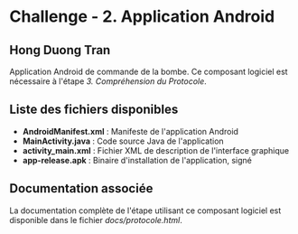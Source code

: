 # Challenge - 2. Application Android
## Hong Duong Tran
Application Android de commande de la bombe.
Ce composant logiciel est nécessaire à l'étape *3. Compréhension du Protocole*.


## Liste des fichiers disponibles
* __AndroidManifest.xml__ : Manifeste de l'application Android
* __MainActivity.java__ : Code source Java de l'application
* __activity_main.xml__ : Fichier XML de description de l'interface graphique
* __app-release.apk__ : Binaire d'installation de l'application, signé
  
## Documentation associée
La documentation complète de l'étape utilisant ce composant logiciel est disponible dans le fichier *docs/protocole.html*.
